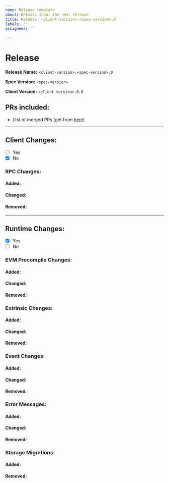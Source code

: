 ```yaml
---
name: Release template
about: Details about the next release
title: Release `<client-version>.<spec-version>.0`
labels: ''
assignees: ''

---
```


# Release

**Release Name:** `<client-version>.<spec-version>.0`

**Spec Version:** `<spec-version>`

**Client Version:** `<client-version>.0.0`

## PRs included:
- (list of merged PRs (get from [here](https://github.com/futureversecom/trn-seed/pulls?q=is%3Aclosed))

---

## Client Changes:
- [ ] Yes
- [x] No

### RPC Changes:
#### Added:

#### Changed:

#### Removed:

---

## Runtime Changes:
- [x] Yes
- [ ] No

### EVM Precompile Changes:
#### Added:

#### Changed:

#### Removed:

### Extrinsic Changes:
#### Added:

#### Changed:

#### Removed:

### Event Changes:
#### Added:

#### Changed:

#### Removed:

### Error Messages:
#### Added:

#### Changed:

#### Removed:

### Storage Migrations:
#### Added:

#### Removed:
